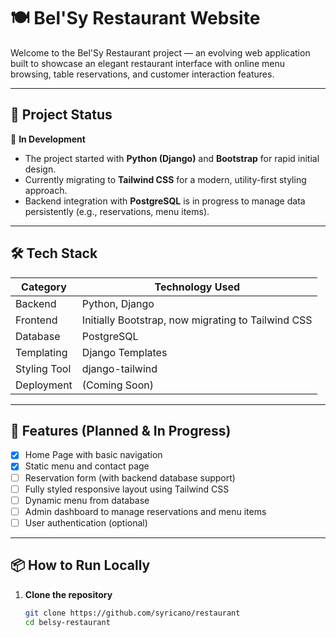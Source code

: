 # 🍽️ Bel'Sy Restaurant Website

Welcome to the Bel'Sy Restaurant project — an evolving web application built to showcase an elegant restaurant interface with online menu browsing, table reservations, and customer interaction features.

---

## 🚧 Project Status

🔧 **In Development**  
- The project started with **Python (Django)** and **Bootstrap** for rapid initial design.
- Currently migrating to **Tailwind CSS** for a modern, utility-first styling approach.
- Backend integration with **PostgreSQL** is in progress to manage data persistently (e.g., reservations, menu items).

---

## 🛠️ Tech Stack

| Category       | Technology Used            |
|----------------|----------------------------|
| Backend        | Python, Django             |
| Frontend       | Initially Bootstrap, now migrating to Tailwind CSS |
| Database       | PostgreSQL                 |
| Templating     | Django Templates            |
| Styling Tool   | django-tailwind            |
| Deployment     | (Coming Soon)              |

---

## 🎯 Features (Planned & In Progress)

- [x] Home Page with basic navigation
- [x] Static menu and contact page
- [ ] Reservation form (with backend database support)
- [ ] Fully styled responsive layout using Tailwind CSS
- [ ] Dynamic menu from database
- [ ] Admin dashboard to manage reservations and menu items
- [ ] User authentication (optional)

---

## 📦 How to Run Locally

1. **Clone the repository**
   ```bash
   git clone https://github.com/syricano/restaurant
   cd belsy-restaurant
